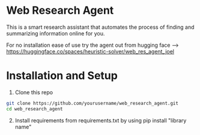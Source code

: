 # Web Research Agent 

This is a smart research assistant that automates the process of finding and summarizing information online for you. 

For no installation ease of use try the agent out from hugging face --> https://huggingface.co/spaces/heuristic-solver/web_res_agent_joel 

# Installation and Setup 

1. Clone this repo
```bash
git clone https://github.com/yourusername/web_research_agent.git
cd web_research_agent
```
2. Install requirements from requirements.txt by using pip install "library name"
